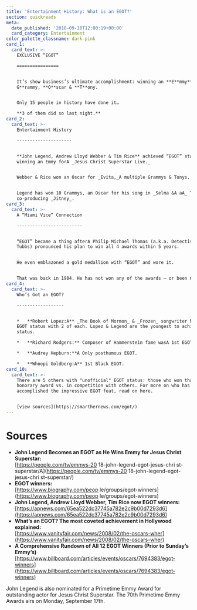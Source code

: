 ```yaml
---
title: 'Entertainment History: What is an EGOT?'
section: quickreads
meta:
  date_published: '2018-09-10T12:00:19+00:00'
  card_category: Entertainment
color_palette_classname: dark-pink
card_1:
  card_text: >-
    EXCLUSIVE “EGOT”

    ================


    It’s show business’s ultimate accomplishment: winning an **E**mmy**,
    G**rammy, **O**scar & **T**ony.


    Only 15 people in history have done it…  

    **3 of them did so last night.**
card_2:
  card_text: >-
    Entertainment History

    ---------------------


    **John Legend, Andrew Lloyd Webber & Tim Rice** achieved “EGOT” status each
    winning an Emmy forA _Jesus Christ Superstar Live._


    Webber & Rice won an Oscar for _Evita,_A multiple Grammys & Tonys.


    Legend has won 10 Grammys, an Oscar for his song in _Selma &A aA_ Tony for
    co-producing _Jitney_.
card_3:
  card_text: >-
    A “Miami Vice” Connection

    -------------------------


    “EGOT” became a thing afterA Philip Michael Thomas (a.k.a. Detective Rico
    Tubbs) pronounced his plan to win all 4 awards within 5 years.


    He even emblazoned a gold medallion with “EGOT” and wore it.


    That was back in 1984. He has not won any of the awards – or been nominated.
card_4:
  card_text: >-
    Who’s Got an EGOT?

    ------------------


    *   **Robert Lopez:A** _The Book of Mormon_ & _Frozen_ songwriter has double
    EGOT status with 2 of each. Lopez & Legend are the youngest to achieve EGOT
    status.

    *   **Richard Rodgers:** Composer of Hammerstein fame wasA 1st EGOT.

    *   **Audrey Hepburn:**A Only posthumous EGOT.

    *   **Whoopi Goldberg:A** 1st Black EGOT.
card_10:
  card_text: >-
    There are 5 others with "unofficial" EGOT status: those who won thanks to an
    honorary award vs. in competition with others. For more on who has
    accomplished the impressive EGOT feat, read on here.


    [view sources](https://smarthernews.com/egot/)
---
```

Sources
=======

*   **John Legend Becomes an EGOT as He Wins Emmy for Jesus Christ Superstar:**  
    [https://people.com/tv/emmys-20 18-john-legend-egot-jesus-chri st-superstar/A](https://people.com/tv/emmys-20 18-john-legend-egot-jesus-chri st-superstar/)
*   **EGOT winners:**  
    [https://www.biography.com/peop le/groups/egot-winners](https://www.biography.com/peop le/groups/egot-winners)
*   **John Legend, Andrew Lloyd Webber, Tim Rice now EGOT winners:**  
    [https://apnews.com/65ea522dc37745a782e2c9b00d7293d6](https://apnews.com/65ea522dc37745a782e2c9b00d7293d6)
*   **What’s an EGOT? The most coveted achievement in Hollywood explained:**  
    [https://www.vanityfair.com/news/2008/02/the-oscars-wher](https://www.vanityfair.com/news/2008/02/the-oscars-wher)
*   **A Comprehensive Rundown of All 12 EGOT Winners (Prior to Sunday’s Emmy’s)**  
    [https://www.billboard.com/articles/events/oscars/7694383/egot-winners](https://www.billboard.com/articles/events/oscars/7694383/egot-winners)

John Legend is also nominated for a Primetime Emmy Award for outstanding actor for Jesus Christ Superstar. The 70th Primetime Emmy Awards airs on Monday, September 17th.